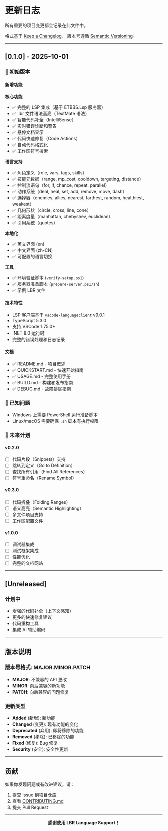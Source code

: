 # 更新日志

所有重要的项目变更都会记录在此文件中。

格式基于 [Keep a Changelog](https://keepachangelog.com/zh-CN/1.0.0/)，
版本号遵循 [Semantic Versioning](https://semver.org/lang/zh-CN/)。

---

## [0.1.0] - 2025-10-01

### 🎉 初始版本

#### 新增功能

**核心功能**
- ✅ 完整的 LSP 集成（基于 ETBBS.Lsp 服务器）
- ✅ .lbr 文件语法高亮（TextMate 语法）
- ✅ 智能代码补全（IntelliSense）
- ✅ 实时错误诊断和警告
- ✅ 悬停文档显示
- ✅ 代码快速修复（Code Actions）
- ✅ 自动代码格式化
- ✅ 工作区符号搜索

**语言支持**
- ✅ 角色定义（role, vars, tags, skills）
- ✅ 技能元数据（range, mp_cost, cooldown, targeting, distance）
- ✅ 控制流语句（for, if, chance, repeat, parallel）
- ✅ 动作系统（deal, heal, set, add, remove, move, dash）
- ✅ 选择器（enemies, allies, nearest, farthest, random, healthiest, weakest）
- ✅ 几何形状（circle, cross, line, cone）
- ✅ 距离度量（manhattan, chebyshev, euclidean）
- ✅ 引用系统（quotes）

**本地化**
- ✅ 英文界面 (en)
- ✅ 中文界面 (zh-CN)
- ✅ 可配置的语言切换

**工具**
- ✅ 环境验证脚本 (`verify-setup.ps1`)
- ✅ 服务器准备脚本 (`prepare-server.ps1/sh`)
- ✅ 示例 LBR 文件

#### 技术特性

- LSP 客户端基于 `vscode-languageclient` v9.0.1
- TypeScript 5.3.0
- 支持 VSCode 1.75.0+
- .NET 8.0 运行时
- 完整的错误处理和日志记录

#### 文档

- ✅ README.md - 项目概述
- ✅ QUICKSTART.md - 快速开始指南
- ✅ USAGE.md - 完整使用手册
- ✅ BUILD.md - 构建和发布指南
- ✅ DEBUG.md - 故障排除指南

### 🔧 已知问题

- Windows 上需要 PowerShell 运行准备脚本
- Linux/macOS 需要确保 `.sh` 脚本有执行权限

### 🚀 未来计划

#### v0.2.0
- [ ] 代码片段（Snippets）支持
- [ ] 跳转到定义（Go to Definition）
- [ ] 查找所有引用（Find All References）
- [ ] 符号重命名（Rename Symbol）

#### v0.3.0
- [ ] 代码折叠（Folding Ranges）
- [ ] 语义高亮（Semantic Highlighting）
- [ ] 多文件项目支持
- [ ] 工作区配置文件

#### v1.0.0
- [ ] 调试器集成
- [ ] 测试框架集成
- [ ] 性能优化
- [ ] 完整的文档网站

---

## [Unreleased]

### 计划中
- 增强的代码补全（上下文感知）
- 更多的快速修复建议
- 代码重构工具
- 集成 AI 辅助编码

---

## 版本说明

### 版本号格式: MAJOR.MINOR.PATCH

- **MAJOR**: 不兼容的 API 更改
- **MINOR**: 向后兼容的新功能
- **PATCH**: 向后兼容的问题修复

### 更新类型

- **Added** (新增): 新功能
- **Changed** (变更): 现有功能的变化
- **Deprecated** (弃用): 即将移除的功能
- **Removed** (移除): 已移除的功能
- **Fixed** (修复): Bug 修复
- **Security** (安全): 安全性更新

---

## 贡献

如果你发现问题或有改进建议，请：

1. 提交 Issue 到项目仓库
2. 查看 [CONTRIBUTING.md](../CONTRIBUTING.md)
3. 提交 Pull Request

---

<p align="center">
  <strong>感谢使用 LBR Language Support！</strong>
</p>
